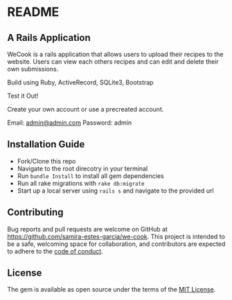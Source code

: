 # README

## A Rails Application

WeCook is a rails application that allows users to upload their recipes to the website. Users can view each others recipes and can edit and delete their own submissions.

Build using Ruby, ActiveRecord, SQLite3, Bootstrap

Test it Out!

Create your own account or use a precreated account.

Email: admin@admin.com
Password: admin

## Installation Guide

- Fork/Clone this repo
- Navigate to the root direcotry in your terminal
- Run `bundle Install` to install all gem dependencies
- Run all rake migrations with `rake db:migrate`
- Start up a local server using `rails s` and navigate to the provided url

## Contributing

Bug reports and pull requests are welcome on GitHub at https://github.com/samira-estes-garcia/we-cook. This project is intended to be a safe, welcoming space for collaboration, and contributors are expected to adhere to the [code of conduct](https://github.com/samira-estes-garcia/we-cook/blob/master/CODE_OF_CONDUCT.md).

## License

The gem is available as open source under the terms of the [MIT License](https://opensource.org/licenses/MIT).
